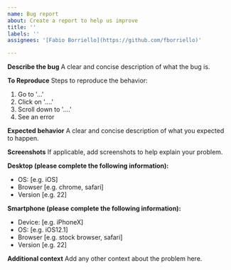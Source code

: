 ```yaml
---
name: Bug report
about: Create a report to help us improve
title: ''
labels: ''
assignees: '[Fabio Borriello](https://github.com/fborriello)'

---
```


**Describe the bug**
A clear and concise description of what the bug is.

**To Reproduce**
Steps to reproduce the behavior:
1. Go to '...'
2. Click on '....'
3. Scroll down to '....'
4. See an error

**Expected behavior**
A clear and concise description of what you expected to happen.

**Screenshots**
If applicable, add screenshots to help explain your problem.

**Desktop (please complete the following information):**
 - OS: [e.g. iOS]
 - Browser [e.g. chrome, safari]
 - Version [e.g. 22]

**Smartphone (please complete the following information):**
 - Device: [e.g. iPhoneX]
 - OS: [e.g. iOS12.1]
 - Browser [e.g. stock browser, safari]
 - Version [e.g. 22]

**Additional context**
Add any other context about the problem here.
